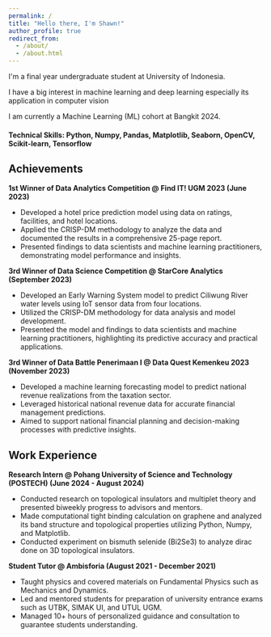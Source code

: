```yaml
---
permalink: /
title: "Hello there, I'm Shawn!"
author_profile: true
redirect_from: 
  - /about/
  - /about.html
---
```


I'm a final year undergraduate student at University of Indonesia.

I have a big interest in machine learning and deep learning especially its application in computer vision

I am currently a Machine Learning (ML) cohort at Bangkit 2024.

#### Technical Skills: Python, Numpy, Pandas, Matplotlib, Seaborn, OpenCV, Scikit-learn, Tensorflow

## Achievements
**1st Winner of Data Analytics Competition @ Find IT! UGM 2023 (June 2023)**
- Developed a hotel price prediction model using data on ratings, facilities, and hotel locations.
- Applied the CRISP-DM methodology to analyze the data and documented the results in a comprehensive 25-page report.
- Presented findings to data scientists and machine learning practitioners, demonstrating model performance and insights.
  
**3rd Winner of Data Science Competition @ StarCore Analytics (September 2023)**
- Developed an Early Warning System model to predict Ciliwung River water levels using IoT sensor data from four locations.
- Utilized the CRISP-DM methodology for data analysis and model development.
- Presented the model and findings to data scientists and machine learning practitioners, highlighting its predictive accuracy and practical applications.

**3rd Winner of Data Battle Penerimaan I @ Data Quest Kemenkeu 2023 (November 2023)**
- Developed a machine learning forecasting model to predict national revenue realizations from the taxation sector.
- Leveraged historical national revenue data for accurate financial management predictions.
- Aimed to support national financial planning and decision-making processes with predictive insights.

## Work Experience
**Research Intern @ Pohang University of Science and Technology (POSTECH) (June 2024 - August 2024)**
- Conducted research on topological insulators and multiplet theory and presented biweekly progress to advisors and mentors.
- Made computational tight binding calculation on graphene and analyzed its band structure and topological properties utilizing Python, Numpy, and Matplotlib.
- Conducted experiment on bismuth selenide (Bi2Se3) to analyze dirac done on 3D topological insulators.

**Student Tutor @ Ambisforia (August 2021 - December 2021)**
- Taught physics and covered materials on Fundamental Physics such as Mechanics and Dynamics.
- Led and mentored students for preparation of university entrance exams such as UTBK, SIMAK UI, and UTUL UGM.
- Managed 10+ hours of personalized guidance and consultation to guarantee students understanding.
